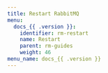 ```yaml
---
title: Restart RabbitMQ
menu:
  docs_{{ .version }}:
    identifier: rm-restart
    name: Restart
    parent: rm-guides
    weight: 46
menu_name: docs_{{ .version }}
---
```


